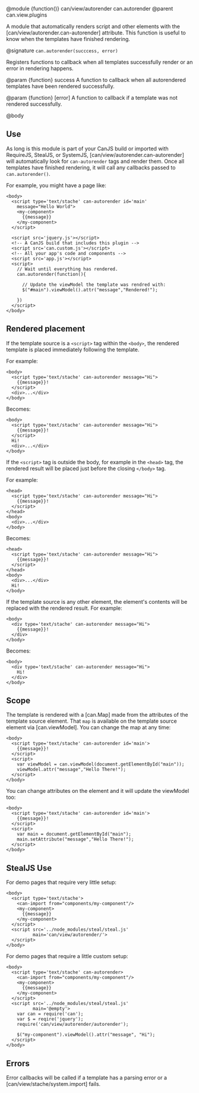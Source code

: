 @module {function()} can/view/autorender can.autorender
@parent can.view.plugins

A module that automatically renders script and other elements with
the [can/view/autorender.can-autorender] attribute. This function is useful to know when
the templates have finished rendering.

@signature `can.autorender(succcess, error)`

  Registers functions to callback when all templates successfully render or an error in rendering happens.

  @param {function} success A function to callback when all autorendered templates have been rendered
  successfully.

  @param {function} [error] A function to callback if a template was not rendered successfully.

@body

## Use

As long is this module is part of your CanJS build or imported with RequireJS, StealJS, or SystemJS,
[can/view/autorender.can-autorender] will automatically look for `can-autorender` tags and render them.  Once
all templates have finished rendering, it will call any callbacks passed to `can.autorender()`.


For example, you might have a page like:

```
<body>
  <script type='text/stache' can-autorender id='main'
    message="Hello World">
    <my-component>
      {{message}}
    </my-component>
  </script>

  <script src='jquery.js'></script>
  <!-- A CanJS build that includes this plugin -->
  <script src='can.custom.js'></script>
  <!-- All your app's code and components -->
  <script src='app.js'></script>
  <script>
    // Wait until everything has rendered.
    can.autorender(function(){

      // Update the viewModel the template was rendred with:
      $("#main").viewModel().attr("message","Rendered!");

    })
  </script>
</body>
```

## Rendered placement

If the template source is a `<script>` tag within the `<body>`, the rendered template is placed
immediately following the template.

For example:

```
<body>
  <script type='text/stache' can-autorender message="Hi">
    {{message}}!
  </script>
  <div>...</div>
</body>
```

Becomes:

```
<body>
  <script type='text/stache' can-autorender message="Hi">
    {{message}}!
  </script>
  Hi!
  <div>...</div>
</body>
```

If the `<script>` tag is outside the body, for example in the `<head>`
tag, the rendered result will be placed just before the closing `</body>` tag.

For example:

```
<head>
  <script type='text/stache' can-autorender message="Hi">
    {{message}}!
  </script>
</head>
<body>
  <div>...</div>
</body>
```

Becomes:

```
<head>
  <script type='text/stache' can-autorender message="Hi">
    {{message}}!
  </script>
</head>
<body>
  <div>...</div>
  Hi!
</body>
```

If the template source is any other element, the element's contents will be replaced with the rendered result.  For example:

```
<body>
  <div type='text/stache' can-autorender message="Hi">
    {{message}}!
  </div>
</body>
```

Becomes:

```
<body>
  <div type='text/stache' can-autorender message="Hi">
    Hi!
  </div>
</body>
```

## Scope

The template is rendered with a [can.Map] made from the attributes of the
template source element.  That `map` is available on the
template source element via [can.viewModel].  You can
change the map at any time:

```
<body>
  <script type='text/stache' can-autorender id='main'>
    {{message}}!
  </script>
  <script>
    var viewModel = can.viewModel(document.getElementById("main"));
    viewModel.attr("message","Hello There!");
  </script>
</body>
```

You can change attributes on the element and it will update the
viewModel too:

```
<body>
  <script type='text/stache' can-autorender id='main'>
    {{message}}!
  </script>
  <script>
    var main = document.getElementById("main");
    main.setAttribute("message","Hello There!");
  </script>
</body>
```



## StealJS Use

For demo pages that require very little setup:

```
<body>
  <script type='text/stache'>
    <can-import from="components/my-component"/>
    <my-component>
      {{message}}
    </my-component>
  </script>
  <script src='../node_modules/steal/steal.js'
          main='can/view/autorender/'>
  </script>
</body>
```

For demo pages that require a little custom setup:

```
<body>
  <script type='text/stache' can-autorender>
    <can-import from="components/my-component"/>
    <my-component>
      {{message}}
    </my-component>
  </script>
  <script src='../node_modules/steal/steal.js'
          main='@empty'>
    var can = require('can');
    var $ = reqire('jquery');
    require('can/view/autorender/autorender');

    $("my-component").viewModel().attr("message", "Hi");
  </script>
</body>
```





## Errors

Error callbacks will be called if a template has a parsing error or
a [can/view/stache/system.import] fails.
